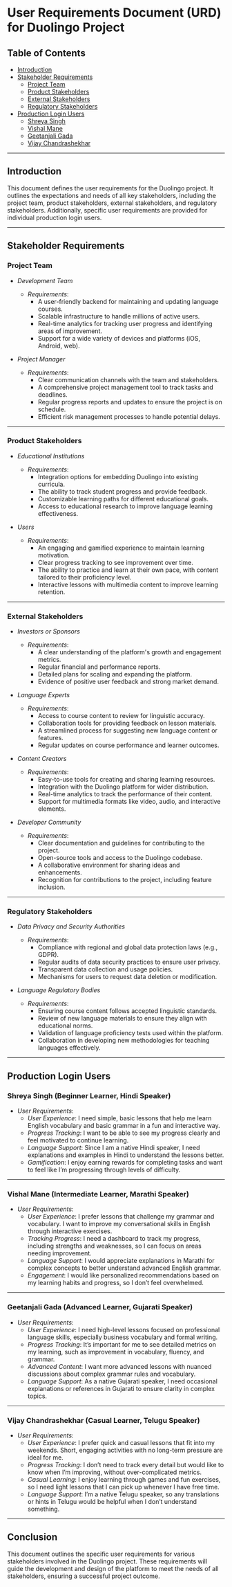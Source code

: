 
# User Requirements Document (URD) for Duolingo Project

## Table of Contents

- [Introduction](#introduction)
- [Stakeholder Requirements](#stakeholder-requirements)
  - [Project Team](#project-team)
  - [Product Stakeholders](#product-stakeholders)
  - [External Stakeholders](#external-stakeholders)
  - [Regulatory Stakeholders](#regulatory-stakeholders)
- [Production Login Users](#production-login-users)
  - [Shreya Singh](#shreya_singh)
  - [Vishal Mane](#vishal_mane)
  - [Geetanjali Gada](#geetanjali_gada)
  - [Vijay Chandrashekhar](#vijay_chandrashekhar)

---

## Introduction

This document defines the user requirements for the Duolingo project. It outlines the expectations and needs of all key stakeholders, including the project team, product stakeholders, external stakeholders, and regulatory stakeholders. Additionally, specific user requirements are provided for individual production login users.

---

## Stakeholder Requirements

### Project Team

- *Development Team*
  - *Requirements*:
    - A user-friendly backend for maintaining and updating language courses.
    - Scalable infrastructure to handle millions of active users.
    - Real-time analytics for tracking user progress and identifying areas of improvement.
    - Support for a wide variety of devices and platforms (iOS, Android, web).
  
- *Project Manager*
  - *Requirements*:
    - Clear communication channels with the team and stakeholders.
    - A comprehensive project management tool to track tasks and deadlines.
    - Regular progress reports and updates to ensure the project is on schedule.
    - Efficient risk management processes to handle potential delays.

---

### Product Stakeholders

- *Educational Institutions*
  - *Requirements*:
    - Integration options for embedding Duolingo into existing curricula.
    - The ability to track student progress and provide feedback.
    - Customizable learning paths for different educational goals.
    - Access to educational research to improve language learning effectiveness.

- *Users*
  - *Requirements*:
    - An engaging and gamified experience to maintain learning motivation.
    - Clear progress tracking to see improvement over time.
    - The ability to practice and learn at their own pace, with content tailored to their proficiency level.
    - Interactive lessons with multimedia content to improve learning retention.

---

### External Stakeholders

- *Investors or Sponsors*
  - *Requirements*:
    - A clear understanding of the platform's growth and engagement metrics.
    - Regular financial and performance reports.
    - Detailed plans for scaling and expanding the platform.
    - Evidence of positive user feedback and strong market demand.

- *Language Experts*
  - *Requirements*:
    - Access to course content to review for linguistic accuracy.
    - Collaboration tools for providing feedback on lesson materials.
    - A streamlined process for suggesting new language content or features.
    - Regular updates on course performance and learner outcomes.

- *Content Creators*
  - *Requirements*:
    - Easy-to-use tools for creating and sharing learning resources.
    - Integration with the Duolingo platform for wider distribution.
    - Real-time analytics to track the performance of their content.
    - Support for multimedia formats like video, audio, and interactive elements.

- *Developer Community*
  - *Requirements*:
    - Clear documentation and guidelines for contributing to the project.
    - Open-source tools and access to the Duolingo codebase.
    - A collaborative environment for sharing ideas and enhancements.
    - Recognition for contributions to the project, including feature inclusion.

---

### Regulatory Stakeholders

- *Data Privacy and Security Authorities*
  - *Requirements*:
    - Compliance with regional and global data protection laws (e.g., GDPR).
    - Regular audits of data security practices to ensure user privacy.
    - Transparent data collection and usage policies.
    - Mechanisms for users to request data deletion or modification.

- *Language Regulatory Bodies*
  - *Requirements*:
    - Ensuring course content follows accepted linguistic standards.
    - Review of new language materials to ensure they align with educational norms.
    - Validation of language proficiency tests used within the platform.
    - Collaboration in developing new methodologies for teaching languages effectively.

---

## Production Login Users

### Shreya Singh (Beginner Learner, Hindi Speaker)

- *User Requirements*:
  - *User Experience*: I need simple, basic lessons that help me learn English vocabulary and basic grammar in a fun and interactive way.
  - *Progress Tracking*: I want to be able to see my progress clearly and feel motivated to continue learning.
  - *Language Support*: Since I am a native Hindi speaker, I need explanations and examples in Hindi to understand the lessons better.
  - *Gamification*: I enjoy earning rewards for completing tasks and want to feel like I’m progressing through levels of difficulty.

---

### Vishal Mane (Intermediate Learner, Marathi Speaker)

- *User Requirements*:
  - *User Experience*: I prefer lessons that challenge my grammar and vocabulary. I want to improve my conversational skills in English through interactive exercises.
  - *Tracking Progress*: I need a dashboard to track my progress, including strengths and weaknesses, so I can focus on areas needing improvement.
  - *Language Support*: I would appreciate explanations in Marathi for complex concepts to better understand advanced English grammar.
  - *Engagement*: I would like personalized recommendations based on my learning habits and progress, so I don’t feel overwhelmed.

---

### Geetanjali Gada (Advanced Learner, Gujarati Speaker)

- *User Requirements*:
  - *User Experience*: I need high-level lessons focused on professional language skills, especially business vocabulary and formal writing.
  - *Progress Tracking*: It’s important for me to see detailed metrics on my learning, such as improvement in vocabulary, fluency, and grammar.
  - *Advanced Content*: I want more advanced lessons with nuanced discussions about complex grammar rules and vocabulary.
  - *Language Support*: As a native Gujarati speaker, I need occasional explanations or references in Gujarati to ensure clarity in complex topics.

---

### Vijay Chandrashekhar (Casual Learner, Telugu Speaker)

- *User Requirements*:
  - *User Experience*: I prefer quick and casual lessons that fit into my weekends. Short, engaging activities with no long-term pressure are ideal for me.
  - *Progress Tracking*: I don’t need to track every detail but would like to know when I’m improving, without over-complicated metrics.
  - *Casual Learning*: I enjoy learning through games and fun exercises, so I need light lessons that I can pick up whenever I have free time.
  - *Language Support*: I’m a native Telugu speaker, so any translations or hints in Telugu would be helpful when I don’t understand something.

---

## Conclusion

This document outlines the specific user requirements for various stakeholders involved in the Duolingo project. These requirements will guide the development and design of the platform to meet the needs of all stakeholders, ensuring a successful project outcome.
